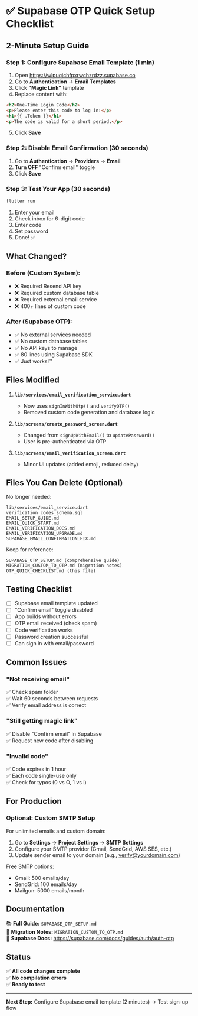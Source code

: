 # ✅ Supabase OTP Quick Setup Checklist

## 2-Minute Setup Guide

### Step 1: Configure Supabase Email Template (1 min)

1. Open https://wlpuqichfpxrwchzrdzz.supabase.co
2. Go to **Authentication** → **Email Templates**
3. Click **"Magic Link"** template
4. Replace content with:

```html
<h2>One-Time Login Code</h2>
<p>Please enter this code to log in:</p>
<h1>{{ .Token }}</h1>
<p>The code is valid for a short period.</p>
```

5. Click **Save**

### Step 2: Disable Email Confirmation (30 seconds)

1. Go to **Authentication** → **Providers** → **Email**
2. **Turn OFF** "Confirm email" toggle
3. Click **Save**

### Step 3: Test Your App (30 seconds)

```powershell
flutter run
```

1. Enter your email
2. Check inbox for 6-digit code
3. Enter code
4. Set password
5. Done! ✅

## What Changed?

### Before (Custom System):
- ❌ Required Resend API key
- ❌ Required custom database table
- ❌ Required external email service
- ❌ 400+ lines of custom code

### After (Supabase OTP):
- ✅ No external services needed
- ✅ No custom database tables
- ✅ No API keys to manage
- ✅ 80 lines using Supabase SDK
- ✅ Just works!™️

## Files Modified

1. **`lib/services/email_verification_service.dart`**
   - Now uses `signInWithOtp()` and `verifyOTP()`
   - Removed custom code generation and database logic

2. **`lib/screens/create_password_screen.dart`**
   - Changed from `signUpWithEmail()` to `updatePassword()`
   - User is pre-authenticated via OTP

3. **`lib/screens/email_verification_screen.dart`**
   - Minor UI updates (added emoji, reduced delay)

## Files You Can Delete (Optional)

No longer needed:

```
lib/services/email_service.dart
verification_codes_schema.sql
EMAIL_SETUP_GUIDE.md
EMAIL_QUICK_START.md
EMAIL_VERIFICATION_DOCS.md
EMAIL_VERIFICATION_UPGRADE.md
SUPABASE_EMAIL_CONFIRMATION_FIX.md
```

Keep for reference:

```
SUPABASE_OTP_SETUP.md (comprehensive guide)
MIGRATION_CUSTOM_TO_OTP.md (migration notes)
OTP_QUICK_CHECKLIST.md (this file)
```

## Testing Checklist

- [ ] Supabase email template updated
- [ ] "Confirm email" toggle disabled
- [ ] App builds without errors
- [ ] OTP email received (check spam)
- [ ] Code verification works
- [ ] Password creation successful
- [ ] Can sign in with email/password

## Common Issues

### "Not receiving email"
✅ Check spam folder  
✅ Wait 60 seconds between requests  
✅ Verify email address is correct  

### "Still getting magic link"
✅ Disable "Confirm email" in Supabase  
✅ Request new code after disabling  

### "Invalid code"
✅ Code expires in 1 hour  
✅ Each code single-use only  
✅ Check for typos (0 vs O, 1 vs l)  

## For Production

### Optional: Custom SMTP Setup

For unlimited emails and custom domain:

1. Go to **Settings** → **Project Settings** → **SMTP Settings**
2. Configure your SMTP provider (Gmail, SendGrid, AWS SES, etc.)
3. Update sender email to your domain (e.g., verify@yourdomain.com)

Free SMTP options:
- Gmail: 500 emails/day
- SendGrid: 100 emails/day  
- Mailgun: 5000 emails/month

## Documentation

📚 **Full Guide:** `SUPABASE_OTP_SETUP.md`  
🔄 **Migration Notes:** `MIGRATION_CUSTOM_TO_OTP.md`  
📖 **Supabase Docs:** https://supabase.com/docs/guides/auth/auth-otp

## Status

✅ **All code changes complete**  
✅ **No compilation errors**  
✅ **Ready to test**

---

**Next Step:** Configure Supabase email template (2 minutes) → Test sign-up flow
